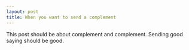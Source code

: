 ```yaml
---
layout: post
title: When you want to send a complement
---
```


This post should be about complement and complement. Sending good saying should be good.